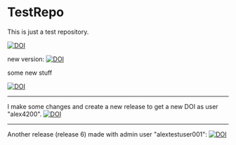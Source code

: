 # TestRepo

This is just a test repository.

[![DOI](https://zenodo.org/badge/DOI/10.5281/zenodo.6670536.svg)](https://doi.org/10.5281/zenodo.6670536)

new version: 
[![DOI](https://zenodo.org/badge/413681930.svg)](https://zenodo.org/badge/latestdoi/413681930)


some new stuff

[![DOI](https://zenodo.org/badge/504052361.svg)](https://zenodo.org/badge/latestdoi/504052361)

----

I make some changes and create a new release to get a new DOI as user "alex4200". 
[![DOI](https://zenodo.org/badge/413681930.svg)](https://zenodo.org/badge/latestdoi/413681930)

----

Another release (release 6) made with admin user "alextestuser001":
[![DOI](https://zenodo.org/badge/413681930.svg)](https://zenodo.org/badge/latestdoi/413681930)


